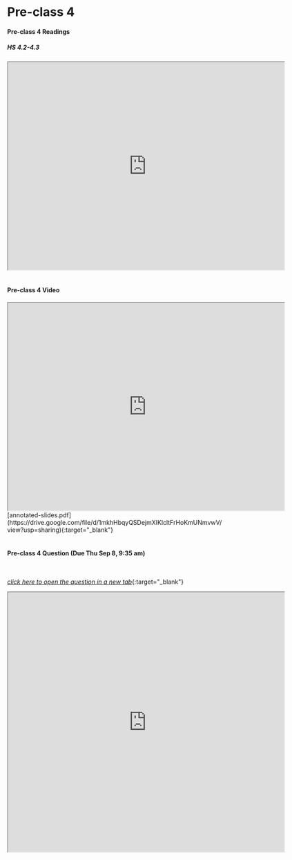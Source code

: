 # Pre-class 4

#### Pre-class 4 Readings

##### HS 4.2-4.3
<iframe src="https://drive.google.com/file/d/14rTcdvpiraR_udJZM7mg8BegYD_kgJEq/preview" width="640" height="480" allowfullscreen>
</iframe>

<br>
<br>

#### Pre-class 4 Video

<iframe src="https://drive.google.com/file/d/1xyB195bhHNepBPpYpCZ_XQM7WWE_7JWF/preview" width="640" height="480" allowfullscreen>
</iframe>
[annotated-slides.pdf](https://drive.google.com/file/d/1mkhHbqyQSDejmXIKlcltFrHoKmUNmvwV/view?usp=sharing){:target="_blank"}

<br>
<br>

#### Pre-class 4 Question (Due Thu Sep 8, 9:35 am)

<br>

[*click here to open the question in a new tab*](https://forms.gle/manD2EUrMtmZ5TSU6){:target="_blank"}
<iframe src="https://docs.google.com/forms/d/e/1FAIpQLSfzAZtlQ8ANiPF3s1IRsBunoCh-_MzXAsxkkWwOCsQlMusKJQ/viewform?embedded=true" width="640" height="600" frameborder="20" marginheight="0" marginwidth="0">Loading…
</iframe>

